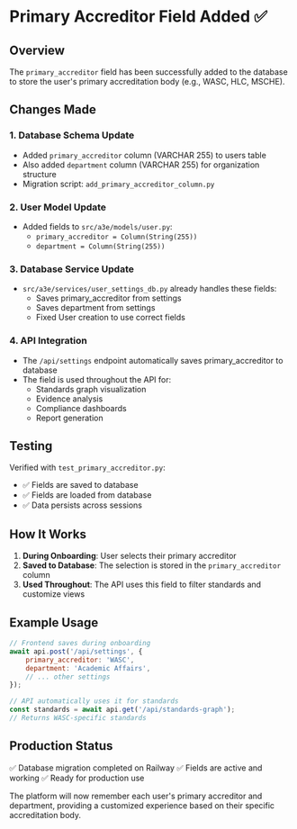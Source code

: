 # Primary Accreditor Field Added ✅

## Overview
The `primary_accreditor` field has been successfully added to the database to store the user's primary accreditation body (e.g., WASC, HLC, MSCHE).

## Changes Made

### 1. Database Schema Update
- Added `primary_accreditor` column (VARCHAR 255) to users table
- Also added `department` column (VARCHAR 255) for organization structure
- Migration script: `add_primary_accreditor_column.py`

### 2. User Model Update
- Added fields to `src/a3e/models/user.py`:
  - `primary_accreditor = Column(String(255))`
  - `department = Column(String(255))`

### 3. Database Service Update
- `src/a3e/services/user_settings_db.py` already handles these fields:
  - Saves primary_accreditor from settings
  - Saves department from settings
  - Fixed User creation to use correct fields

### 4. API Integration
- The `/api/settings` endpoint automatically saves primary_accreditor to database
- The field is used throughout the API for:
  - Standards graph visualization
  - Evidence analysis
  - Compliance dashboards
  - Report generation

## Testing
Verified with `test_primary_accreditor.py`:
- ✅ Fields are saved to database
- ✅ Fields are loaded from database
- ✅ Data persists across sessions

## How It Works

1. **During Onboarding**: User selects their primary accreditor
2. **Saved to Database**: The selection is stored in the `primary_accreditor` column
3. **Used Throughout**: The API uses this field to filter standards and customize views

## Example Usage
```javascript
// Frontend saves during onboarding
await api.post('/api/settings', {
    primary_accreditor: 'WASC',
    department: 'Academic Affairs',
    // ... other settings
});

// API automatically uses it for standards
const standards = await api.get('/api/standards-graph');
// Returns WASC-specific standards
```

## Production Status
✅ Database migration completed on Railway
✅ Fields are active and working
✅ Ready for production use

The platform will now remember each user's primary accreditor and department, providing a customized experience based on their specific accreditation body.